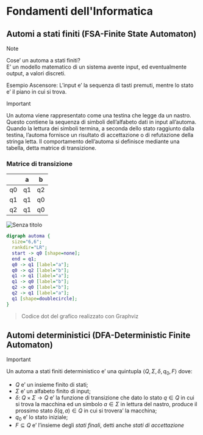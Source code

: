 # Fondamenti dell'Informatica

## Automi a stati finiti (FSA-Finite State Automaton)

> [!NOTE]
> Cose’ un automa a stati finiti?\
> E’ un modello matematico di un sistema avente input, ed eventualmente output, a valori discreti.

Esempio Ascensore:
L’input e’ la sequenza di tasti premuti, mentre lo stato e’ il piano in cui si trova.

>[!IMPORTANT]
>Un automa viene rappresentato come una testina che legge da un nastro.
>Questo contiene la sequenza di simboli dell’alfabeto dati in input all’automa.
>Quando la lettura dei simboli termina, a seconda dello stato raggiunto dalla testina, l’automa
>fornisce un risultato di accettazione o di refutazione della stringa letta. Il comportamento
>dell’automa si definisce mediante una tabella, detta matrice di transizione.

### Matrice di transizione

| |a|b|
|---|---|---|
|q0|q1|q2
|q1|q1|q0
|q2|q1|q0

![Senza titolo](https://github.com/Victor-Danilov/FdI/assets/98687601/198cf3f8-3b18-484c-adf7-1ef95fd05582)

```dot
digraph automa {
  size="6,6";
  rankdir="LR";
  start -> q0 [shape=none];
  end = q1;
  q0 -> q1 [label="a"];
  q0 -> q2 [label="b"];
  q1 -> q1 [label="a"];
  q1 -> q0 [label="b"];
  q2 -> q0 [label="b"];
  q2 -> q1 [label="a"];
  q1 [shape=doublecircle];
}
```
>Codice dot del grafico realizzato con Graphviz

## Automi deterministici (DFA-Deterministic Finite Automaton)

>[!IMPORTANT]
> Un automa a stati finiti deterministico e’ una quintupla $\langle Q,\Sigma,\delta,q_0, F \rangle$ dove:
> - $Q$ e’ un insieme finito di stati;
> - $\Sigma$ e’ un alfabeto finito di input;
> - $\delta$: $Q\times\Sigma\longrightarrow Q$ e’ la funzione di transizione che dato lo stato $q\in Q$ in cui si trova la macchina ed un simbolo $a\in \Sigma$ in lettura del nastro, produce il prossimo stato $\delta(q,a)\in Q$ in cui si trovera’ la macchina;
> - $q_0$ e’ lo stato iniziale;
> - $F\subseteq Q$ e’ l’insieme degli *stati finali*, detti anche *stati di accettazione*
